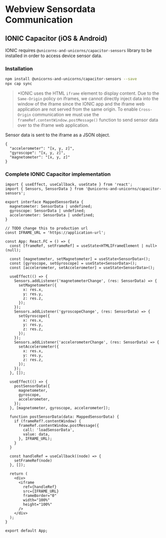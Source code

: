 # Webview Sensordata Communication

## IONIC Capacitor (iOS & Android)

IONIC requires `@unicorns-and-unicorns/capacitor-sensors` library to be installed in order to access device sensor data.

### Installation

```bash
npm install @unicorns-and-unicorns/capacitor-sensors --save
npx cap sync
```

> *IONIC uses the HTML `iframe` element to display content. Due to the `Same-Origin` policy on iframes, we cannot directly inject data into the window of the iframe since the IONIC app and the iframe web application are not served from the same origin. To enable `Cross-Origin` communication we must use the `frameRef.contentWindow.postMessage()` function to send sensor data over to the iframe web application.

Sensor data is sent to the iframe as a JSON object.

```
{
  "accelerometer": "[x, y, z]",
  "gyroscope": "[x, y, z]",
  "magnetometer": "[x, y, z]"
}
```

### Complete IONIC Capacitor implementation

```tsx
import { useEffect, useCallback, useState } from 'react';
import { Sensors, SensorData } from '@unicorns-and-unicorns/capacitor-sensors';

export interface MappedSensorData {
  magnetometer: SensorData | undefined;
  gyroscope: SensorData | undefined;
  accelerometer: SensorData | undefined;
}

// TODO change this to production url
const IFRAME_URL = 'https://application-url';

const App: React.FC = () => {
  const [frameRef, setFrameRef] = useState<HTMLIFrameElement | null>(null);

  const [magnetometer, setMagnetometer] = useState<SensorData>();
  const [gyroscope, setGyroscope] = useState<SensorData>();
  const [accelerometer, setAccelerometer] = useState<SensorData>();

  useEffect(() => {
    Sensors.addListener('magnetometerChange', (res: SensorData) => {
      setMagnetometer({
        x: res.x,
        y: res.y,
        z: res.z,
      });
    });
    Sensors.addListener('gyroscopeChange', (res: SensorData) => {
      setGyroscope({
        x: res.x,
        y: res.y,
        z: res.z,
      });
    });
    Sensors.addListener('accelerometerChange', (res: SensorData) => {
      setAccelerometer({
        x: res.x,
        y: res.y,
        z: res.z,
      });
    });
  }, []);

  useEffect(() => {
    postSensorData({
      magnetometer,
      gyroscope,
      accelerometer,
    });
  }, [magnetometer, gyroscope, accelerometer]);

  function postSensorData(data: MappedSensorData) {
    if (frameRef?.contentWindow) {
      frameRef.contentWindow.postMessage({
        call: 'loadSensorData', 
        value: data,
      }, IFRAME_URL);
    }
  }

  const handleRef = useCallback((node) => {
    setFrameRef(node)
  }, []);
  
  return (
    <div>
      <iframe
        ref={handleRef}
        src={IFRAME_URL}
        frameBorder="0"
        width="100%"
        height="100%"
      />
    </div>
  );
}

export default App;
```

